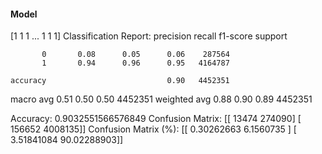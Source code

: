 #### Model
[1 1 1 ... 1 1 1]
Classification Report:
              precision    recall  f1-score   support

           0       0.08      0.05      0.06    287564
           1       0.94      0.96      0.95   4164787

    accuracy                           0.90   4452351
   macro avg       0.51      0.50      0.50   4452351
weighted avg       0.88      0.90      0.89   4452351

Accuracy: 0.9032551566576849
Confusion Matrix:
[[  13474  274090]
 [ 156652 4008135]]
Confusion Matrix (%):
[[ 0.30262663  6.1560735 ]
 [ 3.51841084 90.02288903]]
